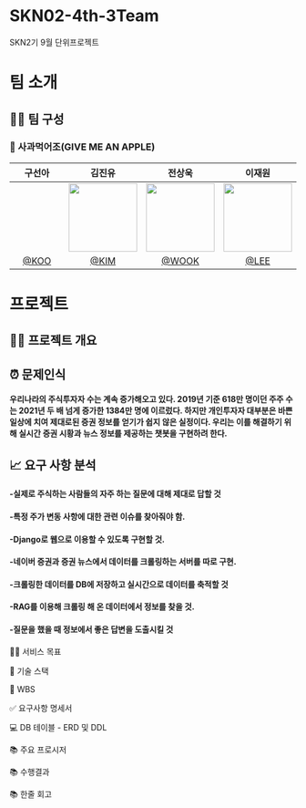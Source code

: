 # SKN02-4th-3Team
SKN2기 9월 단위프로젝트

#  팀 소개
## 👩‍🏫 팀 구성
### :apple: 사과먹어조(GIVE ME AN APPLE)
| 구선아 | 김진유 | 전상욱 | 이재원 | 
|:----------:|:----------:|:----------:|:----------:|
| <img width="120px" src=" " /> | <img width="120px" src="https://github.com/user-attachments/assets/4ae67d2a-4394-4481-98d4-266966a517a8" /> | <img width="120px" src="https://github.com/user-attachments/assets/061ea4e0-9712-48f9-9635-ac667e1afca2" /> | <img width="120px" src="https://github.com/user-attachments/assets/9543563c-6dd5-46b9-8054-4e74bea76196" /> 
|  [@KOO](https://github.com/developer0826) | [@KIM](https://github.com/Sesame-Oil)  | [@WOOK](https://github.com/wjstkddnr) | [@LEE](https://github.com/promethevs11) |


#  프로젝트

## 👨‍🏫 프로젝트 개요
  ## :alarm_clock: 문제인식
  #### 우리나라의 주식투자자 수는 계속 증가해오고 있다. 2019년 기준 618만 명이던 주주 수는 2021년 두 배 넘게 증가한 1384만 명에 이르렀다. 하지만 개인투자자 대부분은 바쁜 일상에 치여 제대로된 증권 정보를 얻기가 쉽지 않은 실정이다. 우리는 이를 해결하기 위해 실시간 증권 시황과 뉴스 정보를 제공하는 챗봇을 구현하려 한다.
  ## :chart_with_upwards_trend: 요구 사항 분석
  
  ####  -실제로 주식하는 사람들의 자주 하는 질문에 대해 제대로 답할 것
  ####  -특정 주가 변동 사항에 대한 관련 이슈를 찾아줘야 함.
  ####  -Django로 웹으로 이용할 수 있도록 구현할 것.
  ####  -네이버 증권과 증권 뉴스에서 데이터를 크롤링하는 서버를 따로 구현.
  ####  -크롤링한 데이터를 DB에 저장하고 실시간으로 데이터를 축적할 것
  ####  -RAG를 이용해 크롤링 해 온 데이터에서 정보를 찾을 것.
  ####  -질문을 했을 때 정보에서 좋은 답변을 도출시킬 것


👩‍🏫 서비스 목표


🔨 기술 스택


📝 WBS


✅ 요구사항 명세서


💻 DB 테이블 - ERD 및 DDL


📚 주요 프로시저


📚 수행결과


📚 한줄 회고
